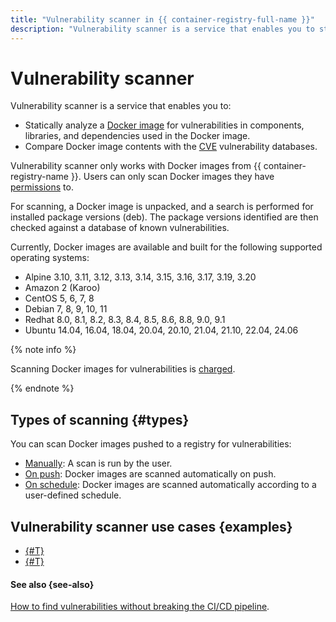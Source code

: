 ```yaml
---
title: "Vulnerability scanner in {{ container-registry-full-name }}"
description: "Vulnerability scanner is a service that enables you to statically analyze a Docker image for vulnerabilities and compare its contents with the CVE vulnerability databases."
---
```


# Vulnerability scanner


Vulnerability scanner is a service that enables you to:
* Statically analyze a [Docker image](docker-image.md) for vulnerabilities in components, libraries, and dependencies used in the Docker image.
* Compare Docker image contents with the [CVE](https://cve.mitre.org/) vulnerability databases.

Vulnerability scanner only works with Docker images from {{ container-registry-name }}. Users can only scan Docker images they have [permissions](../security/index.md) to.

For scanning, a Docker image is unpacked, and a search is performed for installed package versions (deb). The package versions identified are then checked against a database of known vulnerabilities.

Currently, Docker images are available and built for the following supported operating systems:
* Alpine 3.10, 3.11, 3.12, 3.13, 3.14, 3.15, 3.16, 3.17, 3.19, 3.20
* Amazon 2 (Karoo)
* CentOS 5, 6, 7, 8
* Debian 7, 8, 9, 10, 11
* Redhat 8.0, 8.1, 8.2, 8.3, 8.4, 8.5, 8.6, 8.8, 9.0, 9.1
* Ubuntu 14.04, 16.04, 18.04, 20.04, 20.10, 21.04, 21.10, 22.04, 24.06

{% note info %}

Scanning Docker images for vulnerabilities is [charged](../pricing.md#scanner).

{% endnote %}

## Types of scanning {#types}

You can scan Docker images pushed to a registry for vulnerabilities:
* [Manually](../operations/scanning-docker-image.md#manual): A scan is run by the user.
* [On push](../operations/scanning-docker-image.md#automatically): Docker images are scanned automatically on push.
* [On schedule](../operations/scanning-docker-image.md#scheduled): Docker images are scanned automatically according to a user-defined schedule.

## Vulnerability scanner use cases {examples}

* [{#T}](../tutorials/cr-scanner-with-k8s-and-gitlab.md)
* [{#T}](../tutorials/image-storage.md)

#### See also {see-also}

[How to find vulnerabilities without breaking the CI/CD pipeline](/blog/posts/2023/04/vulnerability-scanner-and-yandex-container-registry).